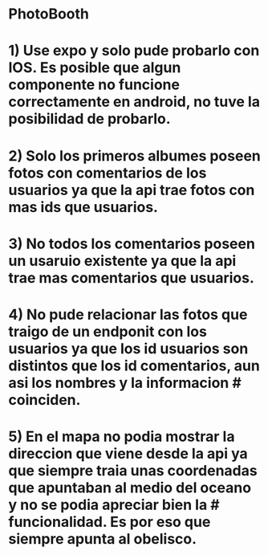 # PhotoBooth
# 1) Use expo y solo pude probarlo con IOS. Es posible que algun componente no funcione correctamente en android, no tuve la posibilidad de probarlo.
# 2) Solo los primeros albumes poseen fotos con comentarios de los usuarios ya que la api trae fotos con mas ids que usuarios.
# 3) No todos los comentarios poseen un usaruio existente ya que la api trae mas comentarios que usuarios.
# 4) No pude relacionar las fotos que traigo de un endponit con los usuarios ya que los id usuarios son distintos que los id comentarios, aun asi los nombres y la informacion     # coinciden.
# 5) En el mapa no podia mostrar la direccion que viene desde la api ya que siempre traia unas coordenadas que apuntaban al medio del oceano y no se podia apreciar bien la         # funcionalidad. Es por eso que siempre apunta al obelisco.